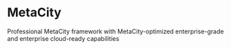# MetaCity
Professional MetaCity framework with MetaCity-optimized enterprise-grade and enterprise cloud-ready capabilities
